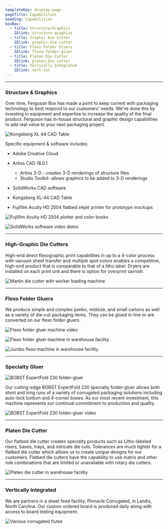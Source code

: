 ```yaml
---
templateKey: display-page
pageTitle: Capabilities
heading: Capabilities
boxNav:
  - title: Structure/Graphics
    IDlink: structure-graphics
  - title: Graphic Die Cutter
    IDlink: graphic-die-cutter
  - title: Flexo Folder Gluers
    IDlink: flexo-folder-gluer
  - title: Platen Die Cutter
    IDlink: platen-die-cutter
  - title: Vertically Integrated
    IDlink: vert-int
---
```

- - -

<a id="structure-graphics"></a>

### Structure & Graphics

Over time, Ferguson Box has made a point to keep current with packaging technology to best respond to our customers’ needs. We’ve done this by investing in equipment and expertise to increase the quality of the final product. Ferguson has in-house structural and graphic design capabilities to add real value to your next packaging project.

![Kongsberg XL 44 CAD Table](/uploads/kongsberg_cad_table.png)

Specific equipment & software includes:

* Adobe Creative Cloud
* Artios CAD 18.0.1

  * Artios 3-D - creates 3-D renderings of structure files
  * Studio Toolkit- allows graphics to be added to 3-D renderings
* SolidWorks CAD software
* Kongsberg XL-44 CAD Table
* Fujifilm Acuity HD 2504 flatbed inkjet printer for prototype mockups

![Fujifilm Acuity HD 2504 plotter and color books](/uploads/fujifilm_plotter_color.png)

![SolidWorks software video demo](/uploads/solidworks_demo.gif)

- - -

<a id="graphic-die-cutter"></a> 

### High-Graphic Die Cutters

High-end direct flexographic print capabilities in up to a 4-color process with vacuum sheet transfer and multiple spot colors enables a competitive, high-end product that is comparable to that of a litho label. Dryers are installed on each print unit and there is option for overprint varnish.

![Martin die cutter with worker loading machine](/uploads/martin.jpg)

- - -

<a id="flexo-folder-gluer"></a> 

### Flexo Folder Gluers

We produce simple and complex jumbo, midsize, and small cartons as well as a variety of die-cut packaging items. They can be glued in-line or are converted on our flexo folder gluers.

![Flexo folder gluer machine video](/uploads/flexo_folder_gluer.gif)

![Flexo folder gluer machine in warehouse facility](/uploads/flexo_folder_gluer.jpg)

![Jumbo flexo machine in warehouse facility](/uploads/jumbo_flexo.jpg)

- - -

<a id="specialty-gluer"></a> 

### Specialty Gluer

![BOBST ExpertFold 230 folder-gluer](/uploads/bobst_expertfold.png)

Our cutting-edge BOBST ExpertFold 230 specialty folder-gluer allows both short and long runs of a variety of corrugated packaging solutions including auto-lock bottom and 4-corner boxes. As our most recent investment, this machine represents our continual commitment to production and quality.

![BOBST ExpertFold 230 folder-gluer video](/uploads/bobst.gif)

- - -

<a id="platen-die-cutter"></a> 

### Platen Die Cutter

Our flatbed die cutter creates specialty products such as Litho-labeled risers, bases, trays, and intricate die cuts. Tolerances are much tighter for a flatbed die cutter which allows us to create unique designs for our customers. Flatbed die cutters have the capability to use matrix and other rule combinations that are limited or unavailable with rotary die cutters.

![Platen die cutter in warehouse facility](/uploads/platen_die_cutter.jpg)

- - -

<a id="vert-int"></a> 

### Vertically Integrated

We are partners in a sheet feed facility, Pinnacle Corrugated, in Landis, North Carolina. Our custom ordered board is produced daily along with access to board testing equipment.

![Various corrugated flutes](/uploads/corrugated_flutes.jpg)